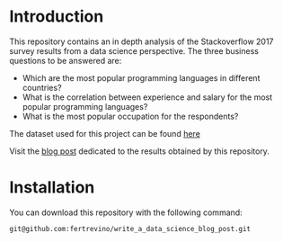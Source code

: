# Introduction
This repository contains an in depth analysis of the Stackoverflow 2017 survey results from a data science perspective. The three business questions to be answered are:
* Which are the most popular programming languages in different countries?
* What is the correlation between experience and salary for the most popular programming languages?
* What is the most popular occupation for the respondents?

The dataset used for this project can be found [here](https://insights.stackoverflow.com/survey)

Visit the [blog post](https://fertrevino.github.io/write_a_data_science_blog_post/) dedicated to the results obtained by this repository.

# Installation

You can download this repository with the following command:

```Shell
git@github.com:fertrevino/write_a_data_science_blog_post.git
```
